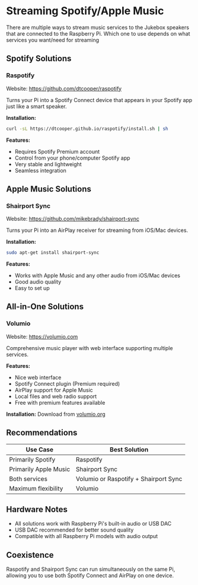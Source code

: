 # Streaming Spotify/Apple Music 

There are multiple ways to stream music services to the Jukebox speakers that are connected to the Raspberry Pi.
Which one to use depends on what services you want/need for streaming

## Spotify Solutions

### Raspotify 

Website: https://github.com/dtcooper/raspotify

Turns your Pi into a Spotify Connect device that appears in your Spotify app just like a smart speaker.

**Installation:**
```bash
curl -sL https://dtcooper.github.io/raspotify/install.sh | sh
```

**Features:**
- Requires Spotify Premium account
- Control from your phone/computer Spotify app
- Very stable and lightweight
- Seamless integration

## Apple Music Solutions

### Shairport Sync

Website: https://github.com/mikebrady/shairport-sync

Turns your Pi into an AirPlay receiver for streaming from iOS/Mac devices.

**Installation:**
```bash
sudo apt-get install shairport-sync
```

**Features:**
- Works with Apple Music and any other audio from iOS/Mac devices
- Good audio quality
- Easy to set up

## All-in-One Solutions

### Volumio

Website: https://volumio.com

Comprehensive music player with web interface supporting multiple services.

**Features:**
- Nice web interface
- Spotify Connect plugin (Premium required)
- AirPlay support for Apple Music
- Local files and web radio support
- Free with premium features available

**Installation:**
Download from [volumio.org](https://volumio.org)

## Recommendations

| Use Case | Best Solution |
|----------|---------------|
| Primarily Spotify | Raspotify |
| Primarily Apple Music | Shairport Sync |
| Both services | Volumio or Raspotify + Shairport Sync |
| Maximum flexibility | Volumio |

## Hardware Notes

- All solutions work with Raspberry Pi's built-in audio or USB DAC
- USB DAC recommended for better sound quality
- Compatible with all Raspberry Pi models with audio output

## Coexistence

Raspotify and Shairport Sync can run simultaneously on the same Pi, allowing you to use both Spotify Connect and AirPlay on one device.